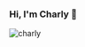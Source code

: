 ### Hi, I'm Charly 👋

![charly](https://user-images.githubusercontent.com/36426423/107154070-8bd3dc00-6936-11eb-897e-0da57b2de5ef.jpeg)

<!--
**CharlyEstudio/CharlyEstudio** is a ✨ _special_ ✨ repository because its `README.md` (this file) appears on your GitHub profile.

Here are some ideas to get you started:

- 🔭 I’m currently working on ...
- 🌱 I’m currently learning ...
- 👯 I’m looking to collaborate on ...
- 🤔 I’m looking for help with ...
- 💬 Ask me about ...
- 📫 How to reach me: ...
- 😄 Pronouns: ...
- ⚡ Fun fact: ...
-->
